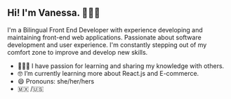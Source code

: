 ## Hi! I'm Vanessa. 👩🏻‍💻

I'm a Bilingual Front End Developer with experience developing and maintaining front-end web applications. Passionate about software development and user experience. I'm constantly stepping out of my comfort zone to improve and develop new skills. 

- 💁🏻‍♀️  I have passion for learning and sharing my knowledge with others.
- 🤓  I’m currently learning more about React.js and E-commerce.
- 😄  Pronouns: she/her/hers
- 🇲🇽 /🇺🇸



